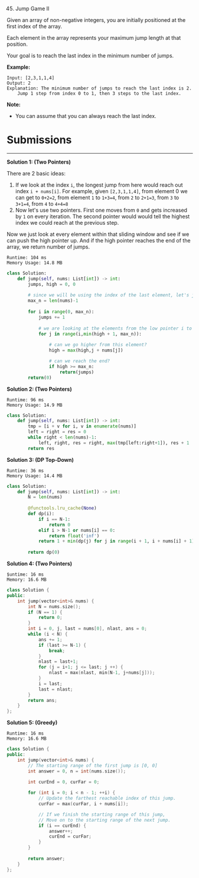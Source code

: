 45. Jump Game II

Given an array of non-negative integers, you are initially positioned at the first index of the array.

Each element in the array represents your maximum jump length at that position.

Your goal is to reach the last index in the minimum number of jumps.

**Example:**
```
Input: [2,3,1,1,4]
Output: 2
Explanation: The minimum number of jumps to reach the last index is 2.
    Jump 1 step from index 0 to 1, then 3 steps to the last index.
```

**Note:**

* You can assume that you can always reach the last index.

# Submissions
---
**Solution 1: (Two Pointers)**

There are 2 basic ideas:

1. If we look at the index `i`, the longest jump from here would reach out index `i + nums[i]`. For example, given `[2,3,1,1,4]`, from element 0 we can get to `0+2=2`, from element `1` to `1+3=4`, from `2` to `2+1=3`, from `3` to `3+1=4`, from `4` to `4+4=8`
1. Now let's use two pointers. First one moves from `0` and gets increased by `1` on every iteration. The second pointer would would tell the highest index we could reach at the previous step.

Now we just look at every element within that sliding window and see if we can push the high pointer up. And if the high pointer reaches the end of the array, we return number of jumps.

```
Runtime: 104 ms
Memory Usage: 14.8 MB
```
```python
class Solution:
    def jump(self, nums: List[int]) -> int:
        jumps, high = 0, 0
        
        # since we will be using the index of the last element, let's just store it in max_n
        max_n = len(nums)-1
        
        for i in range(0, max_n):
            jumps += 1
            
            # we are looking at the elements from the low pointer i to either high pointer or the end of the list
            for j in range(i,min(high + 1, max_n)):
                
                # can we go higher from this element?
                high = max(high,j + nums[j])

                # can we reach the end?
                if high >= max_n: 
                    return(jumps) 
        return(0)
```

**Solution 2: (Two Pointers)**
```
Runtime: 96 ms
Memory Usage: 14.9 MB
```
```python
class Solution:
    def jump(self, nums: List[int]) -> int:
        tmp = [i + v for i, v in enumerate(nums)]
        left = right = res = 0
        while right < len(nums)-1:
            left, right, res = right, max(tmp[left:right+1]), res + 1
        return res
```

**Solution 3: (DP Top-Down)**
```
Runtime: 36 ms
Memory Usage: 14.4 MB
```
```python
class Solution:
    def jump(self, nums: List[int]) -> int:
        N = len(nums)
        
        @functools.lru_cache(None)
        def dp(i):
            if i == N-1:
                return 0
            elif i > N-1 or nums[i] == 0:
                return float('inf')
            return 1 + min(dp(j) for j in range(i + 1, i + nums[i] + 1))
            
        return dp(0)
```

**Solution 4: (Two Pointers)**
```
$untime: 16 ms
Memory: 16.6 MB
```
```c++
class Solution {
public:
    int jump(vector<int>& nums) {
        int N = nums.size();
        if (N == 1) {
            return 0;
        }
        int i = 0, j, last = nums[0], nlast, ans = 0;
        while (i < N) {
            ans += 1;
            if (last >= N-1) {
                break;
            }
            nlast = last+1;
            for (j = i+1; j <= last; j ++) {
                nlast = max(nlast, min(N-1, j+nums[j]));
            }
            i = last;
            last = nlast;
        }
        return ans;
    }
};
```

**Solution 5: (Greedy)**
```
Runtime: 16 ms
Memory: 16.6 MB
```
```c++
class Solution {
public:
    int jump(vector<int>& nums) {
        // The starting range of the first jump is [0, 0]
        int answer = 0, n = int(nums.size());

        int curEnd = 0, curFar = 0;
        
        for (int i = 0; i < n - 1; ++i) {
            // Update the farthest reachable index of this jump.
            curFar = max(curFar, i + nums[i]);

            // If we finish the starting range of this jump,
            // Move on to the starting range of the next jump.
            if (i == curEnd) {
                answer++;
                curEnd = curFar;
            }
        }
        
        return answer;
    }
};
```
